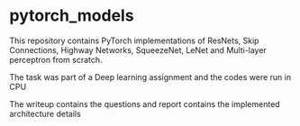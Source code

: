 # pytorch_models

This repository contains PyTorch implementations of ResNets, Skip Connections, Highway Networks, SqueezeNet, LeNet and Multi-layer perceptron from scratch.

The task was part of a Deep learning assignment and the codes were run in CPU

The writeup contains the questions and report contains the implemented architecture details 

